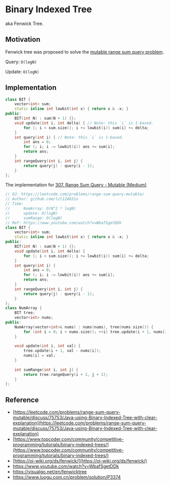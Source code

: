 # Binary Indexed Tree

aka Fenwick Tree.

## Motivation

Fenwick tree was proposed to solve the [mutable range sum query problem](https://leetcode.com/problems/range-sum-query-mutable/).

Query: `O(logN)`

Update: `O(logN)`

## Implementation

```cpp
class BIT {
    vector<int> sum;
    static inline int lowbit(int x) { return x & -x; }
public:
    BIT(int N) : sum(N + 1) {};
    void update(int i, int delta) { // Note: this `i` is 1-based.
        for (; i < sum.size(); i += lowbit(i)) sum[i] += delta;
    }
    int query(int i) { // Note: this `i` is 1-based.
        int ans = 0;
        for (; i; i -= lowbit(i)) ans += sum[i];
        return ans;
    }
    int rangeQuery(int i, int j) {
        return query(j) - query(i - 1);
    }
};
```

The implementation for [307. Range Sum Query - Mutable (Medium)](https://leetcode.com/problems/range-sum-query-mutable/submissions/)

```cpp
// OJ: https://leetcode.com/problems/range-sum-query-mutable/
// Author: github.com/lzl124631x
// Time: 
//      NumArray: O(N^2 * logN)
//      update: O(logN)
//      sumRange: O(logN)
// Ref: https://www.youtube.com/watch?v=WbafSgetDDk
class BIT {
    vector<int> sum;
    static inline int lowbit(int x) { return x & -x; }
public:
    BIT(int N) : sum(N + 1) {};
    void update(int i, int delta) {
        for (; i < sum.size(); i += lowbit(i)) sum[i] += delta;
    }
    int query(int i) {
        int ans = 0;
        for (; i; i -= lowbit(i)) ans += sum[i];
        return ans;
    }
    int rangeQuery(int i, int j) {
        return query(j) - query(i - 1);
    }
};
class NumArray {
    BIT tree;
    vector<int> nums;
public:
    NumArray(vector<int>& nums) : nums(nums), tree(nums.size()) {
        for (int i = 0; i < nums.size(); ++i) tree.update(i + 1, nums[i]);
    }
    
    void update(int i, int val) {
        tree.update(i + 1, val - nums[i]);
        nums[i] = val;
    }
    
    int sumRange(int i, int j) {
        return tree.rangeQuery(i + 1, j + 1);
    }
};
```

## Reference

* [https://leetcode.com/problems/range-sum-query-mutable/discuss/75753/Java-using-Binary-Indexed-Tree-with-clear-explanation](https://leetcode.com/problems/range-sum-query-mutable/discuss/75753/Java-using-Binary-Indexed-Tree-with-clear-explanation)
* [https://www.topcoder.com/community/competitive-programming/tutorials/binary-indexed-trees/](https://www.topcoder.com/community/competitive-programming/tutorials/binary-indexed-trees/)
* [https://oi-wiki.org/ds/fenwick/](https://oi-wiki.org/ds/fenwick/)
* https://www.youtube.com/watch?v=WbafSgetDDk
* https://visualgo.net/en/fenwicktree
* https://www.luogu.com.cn/problem/solution/P3374
